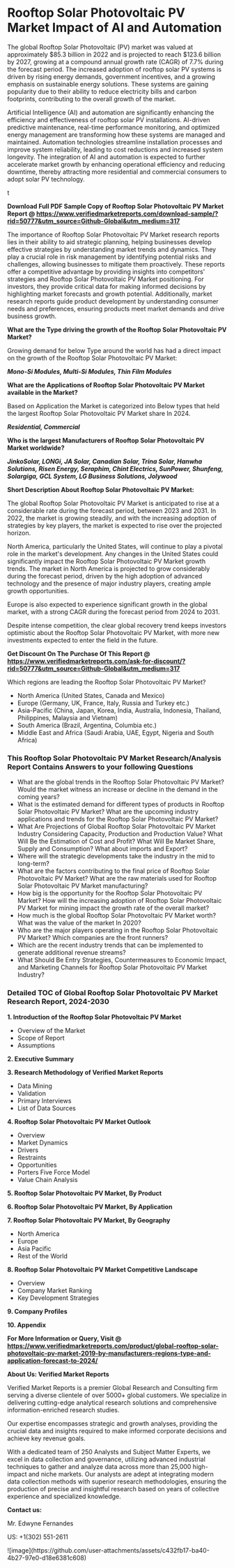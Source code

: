 <h1>Rooftop Solar Photovoltaic PV Market Impact of AI and Automation</h1><p>The global Rooftop Solar Photovoltaic (PV) market was valued at approximately $85.3 billion in 2022 and is projected to reach $123.6 billion by 2027, growing at a compound annual growth rate (CAGR) of 7.7% during the forecast period. The increased adoption of rooftop solar PV systems is driven by rising energy demands, government incentives, and a growing emphasis on sustainable energy solutions. These systems are gaining popularity due to their ability to reduce electricity bills and carbon footprints, contributing to the overall growth of the market.</p><p>Artificial Intelligence (AI) and automation are significantly enhancing the efficiency and effectiveness of rooftop solar PV installations. AI-driven predictive maintenance, real-time performance monitoring, and optimized energy management are transforming how these systems are managed and maintained. Automation technologies streamline installation processes and improve system reliability, leading to cost reductions and increased system longevity. The integration of AI and automation is expected to further accelerate market growth by enhancing operational efficiency and reducing downtime, thereby attracting more residential and commercial consumers to adopt solar PV technology.</p>t</p><p id="" class=""><strong>Download Full PDF Sample Copy of Rooftop Solar Photovoltaic PV Market Report @ <a href="https://www.verifiedmarketreports.com/download-sample/?rid=50777&utm_source=Github-Global&utm_medium=317" target="_blank">https://www.verifiedmarketreports.com/download-sample/?rid=50777&utm_source=Github-Global&utm_medium=317</a></strong></p><p>The importance of&nbsp;Rooftop Solar Photovoltaic PV Market research reports lies in their ability to aid strategic planning, helping businesses develop effective strategies by understanding market trends and dynamics. They play a crucial role in risk management by identifying potential risks and challenges, allowing businesses to mitigate them proactively. These reports offer a competitive advantage by providing insights into competitors' strategies and Rooftop Solar Photovoltaic PV Market positioning. For investors, they provide critical data for making informed decisions by highlighting market forecasts and growth potential. Additionally, market research reports guide product development by understanding consumer needs and preferences, ensuring products meet market demands and drive business growth.</p><p><strong>What are the&nbsp;Type driving the growth of the Rooftop Solar Photovoltaic PV Market?</strong></p><p id="" class="">Growing demand for below Type around the world has had a direct impact on the growth of the Rooftop Solar Photovoltaic PV Market:</p><em><strong>Mono-Si Modules, Multi-Si Modules, Thin Film Modules</strong></em></p><strong>What are the&nbsp;Applications&nbsp;of Rooftop Solar Photovoltaic PV Market available in the Market?</strong></p><p id="" class="">Based on Application the Market is categorized into Below types that held the largest Rooftop Solar Photovoltaic PV Market share In 2024.</p><em><strong>Residential, Commercial</strong></em></p><strong>Who is the largest Manufacturers of Rooftop Solar Photovoltaic PV Market worldwide?</strong></p><p><em><strong>JinkoSolar, LONGi, JA Solar, Canadian Solar, Trina Solar, Hanwha Solutions, Risen Energy, Seraphim, Chint Electrics, SunPower, Shunfeng, Solargiga, GCL System, LG Business Solutions, Jolywood</strong></em></p><p id="" class=""><strong>Short Description About Rooftop Solar Photovoltaic PV Market:</strong></p><p>The global Rooftop Solar Photovoltaic PV Market is anticipated to rise at a considerable rate during the forecast period, between 2023 and 2031. In 2022, the market is growing steadily, and with the increasing adoption of strategies by key players, the market is expected to rise over the projected horizon.</p><p>North America, particularly the United States, will continue to play a pivotal role in the market's development. Any changes in the United States could significantly impact the Rooftop Solar Photovoltaic PV Market growth trends. The market in North America is projected to grow considerably during the forecast period, driven by the high adoption of advanced technology and the presence of major industry players, creating ample growth opportunities.</p><p>Europe is also expected to experience significant growth in the global market, with a strong CAGR during the forecast period from 2024 to 2031.</p><p>Despite intense competition, the clear global recovery trend keeps investors optimistic about the Rooftop Solar Photovoltaic PV Market, with more new investments expected to enter the field in the future.</p><p id="" class=""><strong>Get Discount On The Purchase Of This Report @ <a href="https://www.verifiedmarketreports.com/ask-for-discount/?rid=50777&utm_source=Github-Global&utm_medium=317" target="_blank">https://www.verifiedmarketreports.com/ask-for-discount/?rid=50777&utm_source=Github-Global&utm_medium=317</a></strong></p>Which regions are leading the Rooftop Solar Photovoltaic PV Market?</p><ul><li>North America (United States, Canada and Mexico)</li><li>Europe (Germany, UK, France, Italy, Russia and Turkey etc.)</li><li>Asia-Pacific (China, Japan, Korea, India, Australia, Indonesia, Thailand, Philippines, Malaysia and Vietnam)</li><li>South America (Brazil, Argentina, Columbia etc.)</li><li>Middle East and Africa (Saudi Arabia, UAE, Egypt, Nigeria and South Africa)</li></ul><h3 id="" class="">This Rooftop Solar Photovoltaic PV Market Research/Analysis Report Contains Answers to your following Questions</h3><ul><li>What are the global trends in the Rooftop Solar Photovoltaic PV Market? Would the market witness an increase or decline in the demand in the coming years?</li><li>What is the estimated demand for different types of products in Rooftop Solar Photovoltaic PV Market? What are the upcoming industry applications and trends for the Rooftop Solar Photovoltaic PV Market?</li><li>What Are Projections of Global Rooftop Solar Photovoltaic PV Market Industry Considering Capacity, Production and Production Value? What Will Be the Estimation of Cost and Profit? What Will Be Market Share, Supply and Consumption? What about imports and Export?</li><li>Where will the strategic developments take the industry in the mid to long-term?</li><li>What are the factors contributing to the final price of Rooftop Solar Photovoltaic PV Market? What are the raw materials used for Rooftop Solar Photovoltaic PV Market manufacturing?</li><li>How big is the opportunity for the Rooftop Solar Photovoltaic PV Market? How will the increasing adoption of Rooftop Solar Photovoltaic PV Market for mining impact the growth rate of the overall market?</li><li>How much is the global Rooftop Solar Photovoltaic PV Market worth? What was the value of the market In 2020?</li><li>Who are the major players operating in the Rooftop Solar Photovoltaic PV Market? Which companies are the front runners?</li><li>Which are the recent industry trends that can be implemented to generate additional revenue streams?</li><li>What Should Be Entry Strategies, Countermeasures to Economic Impact, and Marketing Channels for Rooftop Solar Photovoltaic PV Market Industry?</li></ul><h3 id="" class="">Detailed TOC of Global Rooftop Solar Photovoltaic PV Market Research Report, 2024-2030</h3><p id="" class=""><strong>1. Introduction of the Rooftop Solar Photovoltaic PV Market</strong></p><ul><li>Overview of the Market</li><li>Scope of Report</li><li>Assumptions</li></ul><p id="" class=""><strong>2. Executive Summary</strong></p><p id="" class=""><strong>3. Research Methodology of Verified Market Reports</strong></p><ul><li>Data Mining</li><li>Validation</li><li>Primary Interviews</li><li>List of Data Sources</li></ul><p id="" class=""><strong>4. Rooftop Solar Photovoltaic PV Market Outlook</strong></p><ul><li>Overview</li><li>Market Dynamics</li><li>Drivers</li><li>Restraints</li><li>Opportunities</li><li>Porters Five Force Model</li><li>Value Chain Analysis</li></ul><p id="" class=""><strong>5. Rooftop Solar Photovoltaic PV Market, By Product</strong></p><p id="" class=""><strong>6. Rooftop Solar Photovoltaic PV Market, By Application</strong></p><p id="" class=""><strong>7. Rooftop Solar Photovoltaic PV Market, By Geography</strong></p><ul><li>North America</li><li>Europe</li><li>Asia Pacific</li><li>Rest of the World</li></ul><p id="" class=""><strong>8. Rooftop Solar Photovoltaic PV Market Competitive Landscape</strong></p><ul><li>Overview</li><li>Company Market Ranking</li><li>Key Development Strategies</li></ul><p id="" class=""><strong>9. Company Profiles</strong></p><p id="" class=""><strong>10. Appendix</strong></p><p id="" class=""><strong>For More Information or Query, Visit @ <a href="https://www.verifiedmarketreports.com/product/global-rooftop-solar-photovoltaic-pv-market-2019-by-manufacturers-regions-type-and-application-forecast-to-2024/" target="_blank">https://www.verifiedmarketreports.com/product/global-rooftop-solar-photovoltaic-pv-market-2019-by-manufacturers-regions-type-and-application-forecast-to-2024/</a></strong></p><p id="" class=""><strong>About Us: Verified Market Reports</strong></p><p id="" class="">Verified Market Reports is a premier Global Research and Consulting firm serving a diverse clientele of over 5000+ global customers. We specialize in delivering cutting-edge analytical research solutions and comprehensive information-enriched research studies.</p><p id="" class="">Our expertise encompasses strategic and growth analyses, providing the crucial data and insights required to make informed corporate decisions and achieve key revenue goals.</p><p id="" class="">With a dedicated team of 250 Analysts and Subject Matter Experts, we excel in data collection and governance, utilizing advanced industrial techniques to gather and analyze data across more than 25,000 high-impact and niche markets. Our analysts are adept at integrating modern data collection methods with superior research methodologies, ensuring the production of precise and insightful research based on years of collective experience and specialized knowledge.</p><p id="" class=""><strong>Contact us:</strong></p><p id="" class="">Mr. Edwyne Fernandes</p><p id="" class="">US: +1(302) 551-2611</p>
![image](https://github.com/user-attachments/assets/c432fb17-ba40-4b27-97e0-d18e6381c608)
